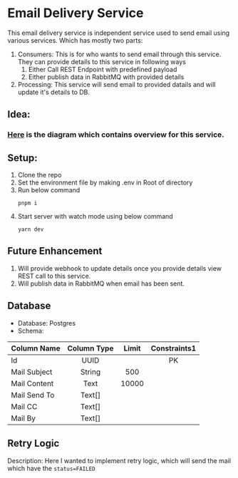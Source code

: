 # Email Delivery Service

This email delivery service is independent service used to send email using various services. Which has mostly two parts:

1. Consumers: This is for who wants to send email through this service. They can provide details to this service in following ways
   1. Either Call REST Endpoint with predefined payload
   2. Either publish data in RabbitMQ with provided details
2. Processing: This service will send email to provided datails and will update it's details to DB.

## Idea:

### [Here](https://drive.google.com/file/d/1eq7_q9YQ-wALu6oDZrLFy9nElqEYjBHt/view?usp=sharing) is the diagram which contains overview for this service.

## Setup:

1. Clone the repo
2. Set the environment file by making .env in Root of directory
3. Run below command
   ```
   pnpm i
   ```
4. Start server with watch mode using below command
   ```
   yarn dev
   ```

## Future Enhancement

1. Will provide webhook to update details once you provide details view REST call to this service.
2. Will publish data in RabbitMQ when email has been sent.

## Database

- Database: Postgres
- Schema:

| Column Name  | Column Type | Limit | Constraints1 |
| ------------ | :---------: | :---: | :----------: |
| Id           |    UUID     |       |      PK      |
| Mail Subject |   String    |  500  |              |
| Mail Content |    Text     | 10000 |              |
| Mail Send To |   Text[]    |       |              |
| Mail CC      |   Text[]    |       |              |
| Mail By      |   Text[]    |       |              |

## Retry Logic

Description: Here I wanted to implement retry logic, which will send the mail which have the `status=FAILED`

